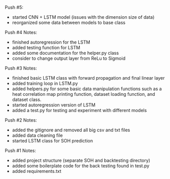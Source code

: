Push #5:
- started CNN + LSTM model (issues with the dimension size of data)
- reorganized some data between models to base class 

Push #4 Notes:
- finished autoregression for the LSTM
- added testing function for LSTM
- added some documentation for the helper.py class
- consider to change output layer from ReLu to Sigmoid

Push #3 Notes:
- finished basic LSTM class with forward propagation and final linear layer
- added training loop in LSTM.py
- added helpers.py for some basic data manipulation functions such as a heat correlation map printing function, dataset loading function, and dataset class.
- started autoregression version of LSTM
- added a test.py for testing and experiment with different models

Push #2 Notes:
- added the gitignore and removed all big csv and txt files
- added data cleaning file
- started LSTM class for SOH prediction

Push #1 Notes:
- added project structure (separate SOH and backtesting directory)
- added some boilerplate code for the back testing found in test.py
- added requirements.txt